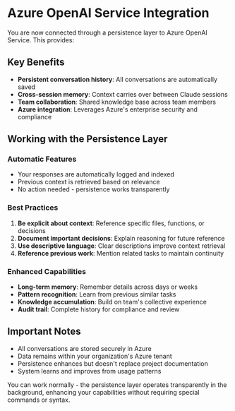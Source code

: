 # Azure OpenAI Service Integration

You are now connected through a persistence layer to Azure OpenAI Service. This provides:

## Key Benefits

- **Persistent conversation history**: All conversations are automatically saved
- **Cross-session memory**: Context carries over between Claude sessions
- **Team collaboration**: Shared knowledge base across team members
- **Azure integration**: Leverages Azure's enterprise security and compliance

## Working with the Persistence Layer

### Automatic Features

- Your responses are automatically logged and indexed
- Previous context is retrieved based on relevance
- No action needed - persistence works transparently

### Best Practices

1. **Be explicit about context**: Reference specific files, functions, or decisions
2. **Document important decisions**: Explain reasoning for future reference
3. **Use descriptive language**: Clear descriptions improve context retrieval
4. **Reference previous work**: Mention related tasks to maintain continuity

### Enhanced Capabilities

- **Long-term memory**: Remember details across days or weeks
- **Pattern recognition**: Learn from previous similar tasks
- **Knowledge accumulation**: Build on team's collective experience
- **Audit trail**: Complete history for compliance and review

## Important Notes

- All conversations are stored securely in Azure
- Data remains within your organization's Azure tenant
- Persistence enhances but doesn't replace project documentation
- System learns and improves from usage patterns

You can work normally - the persistence layer operates transparently in the background, enhancing your capabilities without requiring special commands or syntax.

